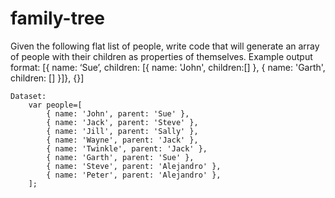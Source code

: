 # family-tree

Given the following flat list of people, write code that will generate an array of people with their children as properties of themselves.
	Example output format: 
		[{ name: ‘Sue’, children: [{ name: 'John', children:[] }, { name: 'Garth', children: [] }]}, {<another person>}]
	
	Dataset:
		var people=[
			{ name: 'John', parent: 'Sue' },
			{ name: 'Jack', parent: 'Steve' },
			{ name: 'Jill', parent: 'Sally' },
			{ name: 'Wayne', parent: 'Jack' },
			{ name: 'Twinkle', parent: 'Jack' },
			{ name: 'Garth', parent: 'Sue' },
			{ name: 'Steve', parent: 'Alejandro' },
			{ name: 'Peter', parent: 'Alejandro' },
		];	
